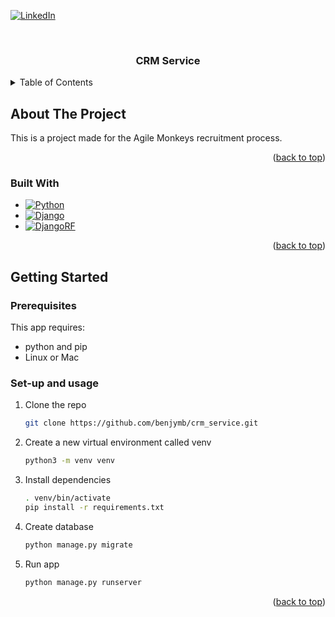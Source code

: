 <a id="readme-top"></a>

[![LinkedIn][linkedin-shield]][linkedin-url]



<!-- PROJECT LOGO -->
<br />
<div align="center">
  <h3 align="center">CRM Service</h3>
</div>



<!-- TABLE OF CONTENTS -->
<details>
  <summary>Table of Contents</summary>
  <ol>
    <li>
      <a href="#about-the-project">About The Project</a>
      <ul>
        <li><a href="#built-with">Built With</a></li>
      </ul>
    </li>
    <li>
      <a href="#getting-started">Getting Started</a>
      <ul>
        <li><a href="#prerequisites">Prerequisites</a></li>
        <li><a href="#set-up-and-usage">Set-up and usage</a></li>
      </ul>
    </li>
  </ol>
</details>



<!-- ABOUT THE PROJECT -->
## About The Project

This is a project made for the Agile Monkeys recruitment process.

<p align="right">(<a href="#readme-top">back to top</a>)</p>



### Built With

* [![Python][Python]][Python-url]
* [![Django][Django]][Django-url]
* [![DjangoRF][DjangoRF]][DjangoRF-url]

<p align="right">(<a href="#readme-top">back to top</a>)</p>



<!-- GETTING STARTED -->
## Getting Started

### Prerequisites

This app requires:  
* python and pip
* Linux or Mac

### Set-up and usage

1. Clone the repo
   ```sh
   git clone https://github.com/benjymb/crm_service.git
   ```
2. Create a new virtual environment called venv
   ```sh
   python3 -m venv venv 
   ```
4. Install dependencies
   ```sh
   . venv/bin/activate
   pip install -r requirements.txt
   ```
5. Create database 
   ```sh
   python manage.py migrate
   ```
6. Run app
   ```sh
   python manage.py runserver
   ```

<p align="right">(<a href="#readme-top">back to top</a>)</p>



[linkedin-shield]: https://img.shields.io/badge/-LinkedIn-black.svg?style=for-the-badge&logo=linkedin&colorB=555
[linkedin-url]: https://linkedin.com/in/benjymb

[Python]: https://img.shields.io/badge/Python-3.10-35495E?style=for-the-badge&logo=python&logoColor=4FC08D
[Python-url]: https://python.org/
[Django]: https://img.shields.io/badge/Django-5.1-35495E?style=for-the-badge&logo=django&logoColor=4FC08D
[Django-url]: https://django.org/
[DjangoRF]: https://img.shields.io/badge/Django&Rest&Framework-3.15.2-35495E?style=for-the-badge&logo=django&logoColor=4FC08D
[DjangoRF-url]: https://www.django-rest-framework.org/

